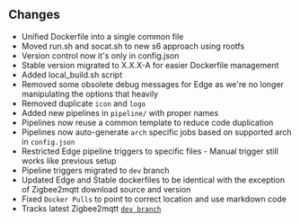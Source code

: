 ## Changes
- Unified Dockerfile into a single common file
- Moved run.sh and socat.sh to new s6 approach using rootfs
- Version control now it's only in config.json
- Stable version migrated to X.X.X-A for easier Dockerfile management
- Added local_build.sh script
- Removed some obsolete debug messages for Edge as we're no longer manipulating the options that heavily
- Removed duplicate `icon` and `logo`
- Added new pipelines in `pipeline/` with proper names
- Pipelines now reuse a common template to reduce code duplication
- Pipelines now auto-generate `arch` specific jobs based on supported arch in `config.json`
- Restricted Edge pipeline triggers to specific files - Manual trigger still works like previous setup
- Pipeline triggers migrated to `dev` branch
- Updated Edge and Stable dockerfiles to be identical with the exception of Zigbee2mqtt download source and version
- Fixed `Docker Pulls` to point to correct location and use markdown code
- Tracks latest Zigbee2mqtt [`dev branch`](https://github.com/Koenkk/zigbee2mqtt/commits/dev)